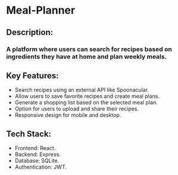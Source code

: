 # Meal-Planner
## Description:
### A platform where users can search for recipes based on ingredients they have at home and plan weekly meals.

## Key Features:
- Search recipes using an external API like Spoonacular.
- Allow users to save favorite recipes and create meal plans.
- Generate a shopping list based on the selected meal plan.
- Option for users to upload and share their recipes.
- Responsive design for mobile and desktop.

## Tech Stack:
- Frontend: React.
- Backend: Express.
- Database: SQLite.
- Authentication: JWT.